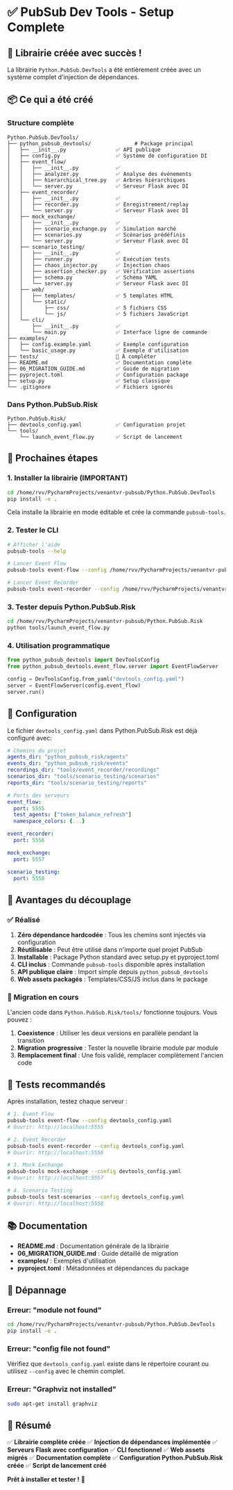 # ✅ PubSub Dev Tools - Setup Complete

## 🎉 Librairie créée avec succès !

La librairie `Python.PubSub.DevTools` a été entièrement créée avec un système complet d'injection de dépendances.

## 📦 Ce qui a été créé

### Structure complète

```
Python.PubSub.DevTools/
├── python_pubsub_devtools/              # Package principal
│   ├── __init__.py                ✅ API publique
│   ├── config.py                  ✅ Système de configuration DI
│   ├── event_flow/
│   │   ├── __init__.py            ✅
│   │   ├── analyzer.py            ✅ Analyse des événements
│   │   ├── hierarchical_tree.py   ✅ Arbres hiérarchiques
│   │   └── server.py              ✅ Serveur Flask avec DI
│   ├── event_recorder/
│   │   ├── __init__.py            ✅
│   │   ├── recorder.py            ✅ Enregistrement/replay
│   │   └── server.py              ✅ Serveur Flask avec DI
│   ├── mock_exchange/
│   │   ├── __init__.py            ✅
│   │   ├── scenario_exchange.py   ✅ Simulation marché
│   │   ├── scenarios.py           ✅ Scénarios prédéfinis
│   │   └── server.py              ✅ Serveur Flask avec DI
│   ├── scenario_testing/
│   │   ├── __init__.py            ✅
│   │   ├── runner.py              ✅ Exécution tests
│   │   ├── chaos_injector.py      ✅ Injection chaos
│   │   ├── assertion_checker.py   ✅ Vérification assertions
│   │   ├── schema.py              ✅ Schéma YAML
│   │   └── server.py              ✅ Serveur Flask avec DI
│   ├── web/
│   │   ├── templates/             ✅ 5 templates HTML
│   │   └── static/
│   │       ├── css/               ✅ 5 fichiers CSS
│   │       └── js/                ✅ 5 fichiers JavaScript
│   └── cli/
│       ├── __init__.py            ✅
│       └── main.py                ✅ Interface ligne de commande
├── examples/
│   ├── config.example.yaml        ✅ Exemple configuration
│   └── basic_usage.py             ✅ Exemple d'utilisation
├── tests/                         📝 À compléter
├── README.md                      ✅ Documentation complète
├── 06_MIGRATION_GUIDE.md          ✅ Guide de migration
├── pyproject.toml                 ✅ Configuration package
├── setup.py                       ✅ Setup classique
└── .gitignore                     ✅ Fichiers ignorés
```

### Dans Python.PubSub.Risk

```
Python.PubSub.Risk/
├── devtools_config.yaml           ✅ Configuration projet
└── tools/
    └── launch_event_flow.py       ✅ Script de lancement
```

## 🚀 Prochaines étapes

### 1. Installer la librairie (IMPORTANT)

```bash
cd /home/rvv/PycharmProjects/venantvr-pubsub/Python.PubSub.DevTools
pip install -e .
```

Cela installe la librairie en mode éditable et crée la commande `pubsub-tools`.

### 2. Tester le CLI

```bash
# Afficher l'aide
pubsub-tools --help

# Lancer Event Flow
pubsub-tools event-flow --config /home/rvv/PycharmProjects/venantvr-pubsub/Python.PubSub.Risk/devtools_config.yaml

# Lancer Event Recorder
pubsub-tools event-recorder --config /home/rvv/PycharmProjects/venantvr-pubsub/Python.PubSub.Risk/devtools_config.yaml
```

### 3. Tester depuis Python.PubSub.Risk

```bash
cd /home/rvv/PycharmProjects/venantvr-pubsub/Python.PubSub.Risk
python tools/launch_event_flow.py
```

### 4. Utilisation programmatique

```python
from python_pubsub_devtools import DevToolsConfig
from python_pubsub_devtools.event_flow.server import EventFlowServer

config = DevToolsConfig.from_yaml("devtools_config.yaml")
server = EventFlowServer(config.event_flow)
server.run()
```

## 📝 Configuration

Le fichier `devtools_config.yaml` dans Python.PubSub.Risk est déjà configuré avec:

```yaml
# Chemins du projet
agents_dir: "python_pubsub_risk/agents"
events_dir: "python_pubsub_risk/events"
recordings_dir: "tools/event_recorder/recordings"
scenarios_dir: "tools/scenario_testing/scenarios"
reports_dir: "tools/scenario_testing/reports"

# Ports des serveurs
event_flow:
  port: 5555
  test_agents: ["token_balance_refresh"]
  namespace_colors: {...}

event_recorder:
  port: 5556

mock_exchange:
  port: 5557

scenario_testing:
  port: 5558
```

## 🎯 Avantages du découplage

### ✅ Réalisé

1. **Zéro dépendance hardcodée** : Tous les chemins sont injectés via configuration
2. **Réutilisable** : Peut être utilisé dans n'importe quel projet PubSub
3. **Installable** : Package Python standard avec setup.py et pyproject.toml
4. **CLI inclus** : Commande `pubsub-tools` disponible après installation
5. **API publique claire** : Import simple depuis `python_pubsub_devtools`
6. **Web assets packagés** : Templates/CSS/JS inclus dans le package

### 🔄 Migration en cours

L'ancien code dans `Python.PubSub.Risk/tools/` fonctionne toujours. Vous pouvez :

1. **Coexistence** : Utiliser les deux versions en parallèle pendant la transition
2. **Migration progressive** : Tester la nouvelle librairie module par module
3. **Remplacement final** : Une fois validé, remplacer complètement l'ancien code

## 🧪 Tests recommandés

Après installation, testez chaque serveur :

```bash
# 1. Event Flow
pubsub-tools event-flow --config devtools_config.yaml
# Ouvrir: http://localhost:5555

# 2. Event Recorder
pubsub-tools event-recorder --config devtools_config.yaml
# Ouvrir: http://localhost:5556

# 3. Mock Exchange
pubsub-tools mock-exchange --config devtools_config.yaml
# Ouvrir: http://localhost:5557

# 4. Scenario Testing
pubsub-tools test-scenarios --config devtools_config.yaml
# Ouvrir: http://localhost:5558
```

## 📚 Documentation

- **README.md** : Documentation générale de la librairie
- **06_MIGRATION_GUIDE.md** : Guide détaillé de migration
- **examples/** : Exemples d'utilisation
- **pyproject.toml** : Métadonnées et dépendances du package

## 🐛 Dépannage

### Erreur: "module not found"

```bash
cd /home/rvv/PycharmProjects/venantvr-pubsub/Python.PubSub.DevTools
pip install -e .
```

### Erreur: "config file not found"

Vérifiez que `devtools_config.yaml` existe dans le répertoire courant ou utilisez `--config` avec le chemin complet.

### Erreur: "Graphviz not installed"

```bash
sudo apt-get install graphviz
```

## 🎊 Résumé

✅ **Librairie complète créée**
✅ **Injection de dépendances implémentée**
✅ **Serveurs Flask avec configuration**
✅ **CLI fonctionnel**
✅ **Web assets migrés**
✅ **Documentation complète**
✅ **Configuration Python.PubSub.Risk créée**
✅ **Script de lancement créé**

**Prêt à installer et tester !** 🚀
